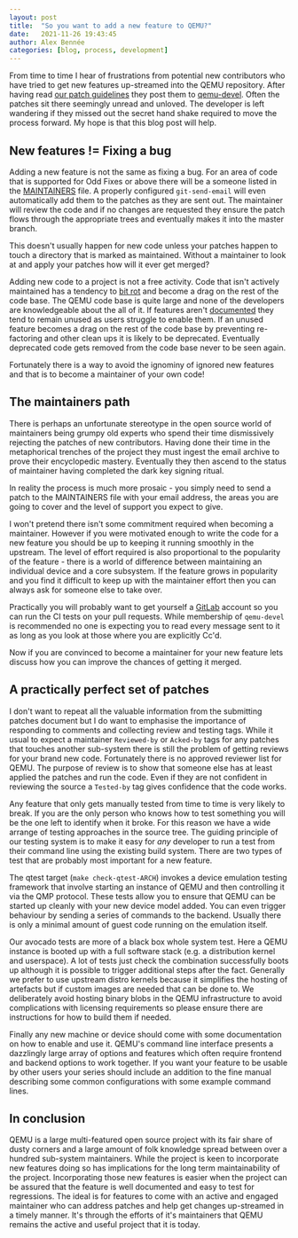 ```yaml
---
layout: post
title:  "So you want to add a new feature to QEMU?"
date:   2021-11-26 19:43:45
author: Alex Bennée
categories: [blog, process, development]
---
```


From time to time I hear of frustrations from potential new
contributors who have tried to get new features up-streamed into the
QEMU repository. After having read [our patch
guidelines](https://qemu.readthedocs.io/en/latest/devel/submitting-a-patch.html)
they post them to [qemu-devel](https://lore.kernel.org/qemu-devel/).
Often the patches sit there seemingly unread and unloved. The
developer is left wandering if they missed out the secret hand shake
required to move the process forward. My hope is that this blog post
will help.

New features != Fixing a bug
----------------------------

Adding a new feature is not the same as fixing a bug. For an area of
code that is supported for Odd Fixes or above there will be a
someone listed in the
[MAINTAINERS](https://gitlab.com/qemu-project/qemu/-/blob/master/MAINTAINERS)
file. A properly configured `git-send-email` will even automatically
add them to the patches as they are sent out. The maintainer will
review the code and if no changes are requested they ensure the 
patch flows through the appropriate trees and eventually makes it into
the master branch.

This doesn't usually happen for new code unless your patches happen to
touch a directory that is marked as maintained. Without a maintainer
to look at and apply your patches how will it ever get merged?

Adding new code to a project is not a free activity. Code that isn't
actively maintained has a tendency to [bit
rot](http://www.catb.org/jargon/html/B/bit-rot.html) and become a drag
on the rest of the code base. The QEMU code base is quite large and
none of the developers are knowledgeable about the all of it. If
features aren't
[documented](https://qemu.readthedocs.io/en/latest/devel/submitting-a-patch.html)
they tend to remain unused as users struggle to enable them. If an
unused feature becomes a drag on the rest of the code base by preventing
re-factoring and other clean ups it is likely to be deprecated.
Eventually deprecated code gets removed from the code base never to be
seen again.

Fortunately there is a way to avoid the ignominy of ignored new features
and that is to become a maintainer of your own code!

The maintainers path
--------------------

There is perhaps an unfortunate stereotype in the open source world of
maintainers being grumpy old experts who spend their time dismissively
rejecting the patches of new contributors. Having done their time in
the metaphorical trenches of the project they must ingest the email
archive to prove their encyclopedic mastery. Eventually they then
ascend to the status of maintainer having completed the dark key
signing ritual.

In reality the process is much more prosaic - you simply need to send
a patch to the MAINTAINERS file with your email address, the areas you
are going to cover and the level of support you expect to give.

I won't pretend there isn't some commitment required when becoming a
maintainer. However if you were motivated enough to write the code for
a new feature you should be up to keeping it running smoothly in the
upstream. The level of effort required is also proportional to the
popularity of the feature - there is a world of difference between
maintaining an individual device and a core subsystem. If the feature
grows in popularity and you find it difficult to keep up with the
maintainer effort then you can always ask for someone else to take
over.

Practically you will probably want to get yourself a
[GitLab](https://gitlab.com/qemu-project/qemu/-/blob/master/MAINTAINERS)
account so you can run the CI tests on your pull requests. While
membership of `qemu-devel` is recommended no one is expecting you to
read every message sent to it as long as you look at those where you
are explicitly Cc'd.

Now if you are convinced to become a maintainer for your new feature
lets discuss how you can improve the chances of getting it merged.

A practically perfect set of patches
------------------------------------

I don't want to repeat all the valuable information from the
submitting patches document but I do want to emphasise the importance
of responding to comments and collecting review and testing tags.
While it usual to expect a maintainer `Reviewed-by` or `Acked-by` tags
for any patches that touches another sub-system there is still the
problem of getting reviews for your brand new code. Fortunately there
is no approved reviewer list for QEMU. The purpose of review is to
show that someone else has at least applied the patches and run the
code. Even if they are not confident in reviewing the source a
`Tested-by` tag gives confidence that the code works.

Any feature that only gets manually tested from time to time is very
likely to break. If you are the only person who knows how to test
something you will be the one left to identify when it broke. For this
reason we have a wide arrange of testing approaches in the source
tree. The guiding principle of our testing system is to make it easy
for *any* developer to run a test from their command line using the
existing build system. There are two types of test that are probably
most important for a new feature.

The qtest target (`make check-qtest-ARCH`) invokes a device emulation
testing framework that involve starting an instance of QEMU and then
controlling it via the QMP protocol. These tests allow you to ensure
that QEMU can be started up cleanly with your new device model added.
You can even trigger behaviour by sending a series of commands to the
backend. Usually there is only a minimal amount of guest code running
on the emulation itself.

Our avocado tests are more of a black box whole system test. Here a
QEMU instance is booted up with a full software stack (e.g. a
distribution kernel and userspace). A lot of tests just check the
combination successfully boots up although it is possible to trigger
additional steps after the fact. Generally we prefer to use upstream
distro kernels because it simplifies the hosting of artefacts but if
custom images are needed that can be done to. We deliberately avoid
hosting binary blobs in the QEMU infrastructure to avoid complications
with licensing requirements so please ensure there are instructions
for how to build them if needed.

Finally any new machine or device should come with some documentation
on how to enable and use it. QEMU's command line interface presents a
dazzlingly large array of options and features which often require
frontend and backend options to work together. If you want your
feature to be usable by other users your series should include an
addition to the fine manual describing some common configurations with
some example command lines. 

In conclusion
-------------

QEMU is a large multi-featured open source project with its fair share
of dusty corners and a large amount of folk knowledge spread between
over a hundred sub-system maintainers. While the project is keen to
incorporate new features doing so has implications for the long term
maintainability of the project. Incorporating those new features is
easier when the project can be assured that the feature is well
documented and easy to test for regressions. The ideal is for features
to come with an active and engaged maintainer who can address patches
and help get changes up-streamed in a timely manner. It's through the
efforts of it's maintainers that QEMU remains the active and useful
project that it is today.
